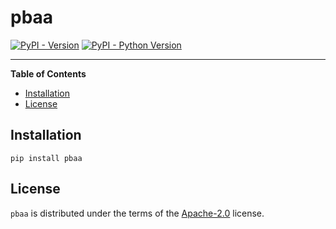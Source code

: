 # pbaa

[![PyPI - Version](https://img.shields.io/pypi/v/pbaa.svg)](https://pypi.org/project/pbaa)
[![PyPI - Python Version](https://img.shields.io/pypi/pyversions/pbaa.svg)](https://pypi.org/project/pbaa)

-----

**Table of Contents**

- [Installation](#installation)
- [License](#license)

## Installation

```console
pip install pbaa
```

## License

`pbaa` is distributed under the terms of the [Apache-2.0](https://spdx.org/licenses/Apache-2.0.html) license.
